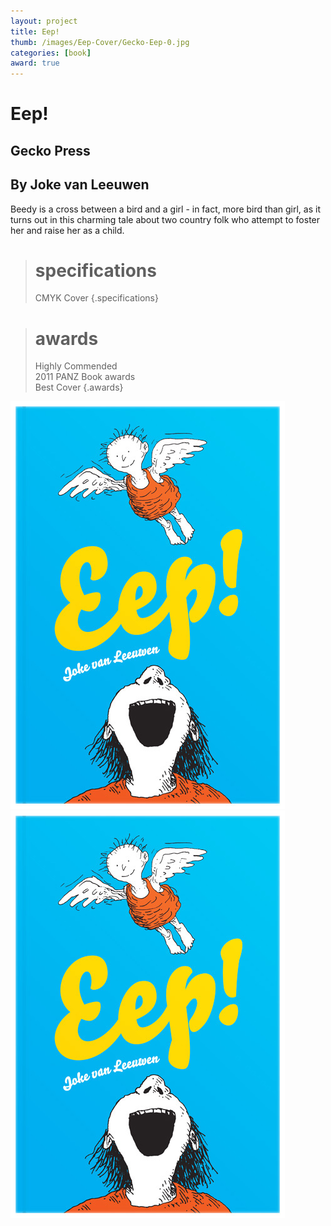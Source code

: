 ```yaml
---
layout: project
title: Eep!
thumb: /images/Eep-Cover/Gecko-Eep-0.jpg
categories: [book]
award: true
---
```


# Eep!

## Gecko Press
## By Joke van Leeuwen

Beedy is a cross between a bird and a girl - in fact, more bird than girl, as it turns out in this charming tale about two country folk who attempt to foster her and raise her as a child.

> # specifications
> CMYK Cover
{.specifications}

> # awards
> Highly Commended  
> 2011 PANZ Book awards  
> Best Cover
{.awards}

![](/images/Eep-Cover/Gecko-EEP-1.jpg)
![](/images/Eep-Cover/Gecko-EEP-1.jpg)

